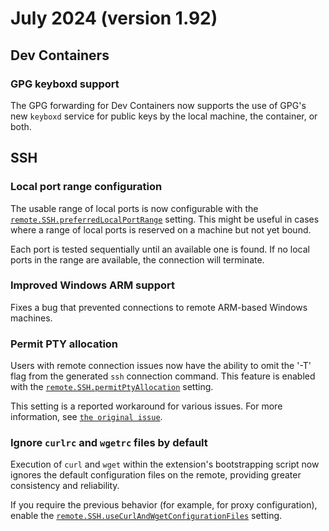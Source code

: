 # July 2024 (version 1.92)

## Dev Containers

### GPG keyboxd support

The GPG forwarding for Dev Containers now supports the use of GPG's new `keyboxd` service for public keys by the local machine, the container, or both.

## SSH

### Local port range configuration

The usable range of local ports is now configurable with the <a href="vscode://settings/remote.SSH.preferredLocalPortRange">`remote.SSH.preferredLocalPortRange`</a> setting.  This might be useful in cases where a range of local ports is reserved on a machine but not yet bound.

Each port is tested sequentially until an available one is found. If no local ports in the range are available, the connection will terminate.

### Improved Windows ARM support

Fixes a bug that prevented connections to remote ARM-based Windows machines.

### Permit PTY allocation

Users with remote connection issues now have the ability to omit the '-T' flag from the generated `ssh` connection command.  This feature is enabled with the <a href="vscode://settings/remote.SSH.permitPtyAllocation" codesetting="true">`remote.SSH.permitPtyAllocation`</a> setting.

This setting is a reported workaround for various issues.  For more information, see [`the original issue`](https://github.com/microsoft/vscode-remote-release/issues/7558).

### Ignore `curlrc` and `wgetrc` files by default

Execution of `curl` and `wget` within the extension's bootstrapping script now ignores the default configuration files on the remote, providing greater consistency and reliability.

If you require the previous behavior (for example, for proxy configuration), enable the <a href="vscode://settings/remote.SSH.useCurlAndWgetConfigurationFiles" codesetting="true">`remote.SSH.useCurlAndWgetConfigurationFiles`</a> setting.
